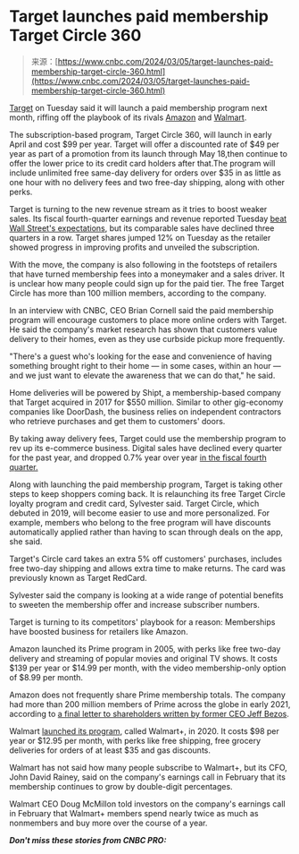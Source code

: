 <!--yml
category: 未分类
date: 2024-05-27 14:37:57
-->

# Target launches paid membership Target Circle 360

> 来源：[https://www.cnbc.com/2024/03/05/target-launches-paid-membership-target-circle-360.html](https://www.cnbc.com/2024/03/05/target-launches-paid-membership-target-circle-360.html)

[Target](/quotes/TGT/) on Tuesday said it will launch a paid membership program next month, riffing off the playbook of its rivals [Amazon](/quotes/AMZN/) and [Walmart](/quotes/WMT/).

The subscription-based program, Target Circle 360, will launch in early April and cost $99 per year. Target will offer a discounted rate of $49 per year as part of a promotion from its launch through May 18,then continue to offer the lower price to its credit card holders after that.The program will include unlimited free same-day delivery for orders over $35 in as little as one hour with no delivery fees and two free-day shipping, along with other perks.

Target is turning to the new revenue stream as it tries to boost weaker sales. Its fiscal fourth-quarter earnings and revenue reported Tuesday [beat Wall Street's expectations](https://www.cnbc.com/2024/03/05/target-tgt-earnings-q4-2023.html), but its comparable sales have declined three quarters in a row. Target shares jumped 12% on Tuesday as the retailer showed progress in improving profits and unveiled the subscription.

With the move, the company is also following in the footsteps of retailers that have turned membership fees into a moneymaker and a sales driver. It is unclear how many people could sign up for the paid tier. The free Target Circle has more than 100 million members, according to the company.

In an interview with CNBC, CEO Brian Cornell said the paid membership program will encourage customers to place more online orders with Target. He said the company's market research has shown that customers value delivery to their homes, even as they use curbside pickup more frequently.

"There's a guest who's looking for the ease and convenience of having something brought right to their home — in some cases, within an hour —and we just want to elevate the awareness that we can do that," he said.

Home deliveries will be powered by Shipt, a membership-based company that Target acquired in 2017 for $550 million. Similar to other gig-economy companies like DoorDash, the business relies on independent contractors who retrieve purchases and get them to customers' doors.

By taking away delivery fees, Target could use the membership program to rev up its e-commerce business. Digital sales have declined every quarter for the past year, and dropped 0.7% year over year [in the fiscal fourth quarter.](https://www.cnbc.com/2024/03/05/target-tgt-earnings-q4-2023.html)

Along with launching the paid membership program, Target is taking other steps to keep shoppers coming back. It is relaunching its free Target Circle loyalty program and credit card, Sylvester said. Target Circle, which debuted in 2019, will become easier to use and more personalized. For example, members who belong to the free program will have discounts automatically applied rather than having to scan through deals on the app, she said.

Target's Circle card takes an extra 5% off customers' purchases, includes free two-day shipping and allows extra time to make returns. The card was previously known as Target RedCard.

Sylvester said the company is looking at a wide range of potential benefits to sweeten the membership offer and increase subscriber numbers.

Target is turning to its competitors' playbook for a reason: Memberships have boosted business for retailers like Amazon.

Amazon launched its Prime program in 2005, with perks like free two-day delivery and streaming of popular movies and original TV shows. It costs $139 per year or $14.99 per month, with the video membership-only option of $8.99 per month.

Amazon does not frequently share Prime membership totals. The company had more than 200 million members of Prime across the globe in early 2021, according to [a final letter to shareholders written by former CEO Jeff Bezos](https://www.cnbc.com/2021/04/15/jeff-bezos-releases-final-letter-to-amazon-shareholders.html).

Walmart [launched its program](https://www.cnbc.com/2020/09/01/walmart-to-launch-its-membership-program-walmart-in-mid-september.html), called Walmart+, in 2020\. It costs $98 per year or $12.95 per month, with perks like free shipping, free grocery deliveries for orders of at least $35 and gas discounts.

Walmart has not said how many people subscribe to Walmart+, but its CFO, John David Rainey, said on the company's earnings call in February that its membership continues to grow by double-digit percentages.

Walmart CEO Doug McMillon told investors on the company's earnings call in February that Walmart+ members spend nearly twice as much as nonmembers and buy more over the course of a year.

***Don't miss these stories from CNBC PRO:***